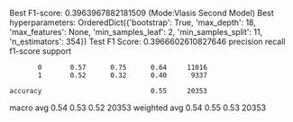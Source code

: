 Best F1-score:  0.3963967882181509  (Mode:Vlasis Second Model)
Best hyperparameters:  OrderedDict({'bootstrap': True, 'max_depth': 18, 'max_features': None, 'min_samples_leaf': 2, 'min_samples_split': 11, 'n_estimators': 354})
Test F1 Score: 0.3966602610827646
              precision    recall  f1-score   support

           0       0.57      0.75      0.64     11016
           1       0.52      0.32      0.40      9337

    accuracy                           0.55     20353
   macro avg       0.54      0.53      0.52     20353
weighted avg       0.54      0.55      0.53     20353


